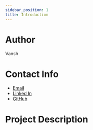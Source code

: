 ```yaml
---
sidebar_position: 1
title: Introduction
---
```



# Author
Vansh

# Contact Info
- [Email](mailto:bt20eee008@nituk.ac.in)
- [Linked In](https://www.linkedin.com/in/vansh-kamboj-473136228/)
- [GitHub](https://github.com/Vansh-Kamboj)

# Project Description

